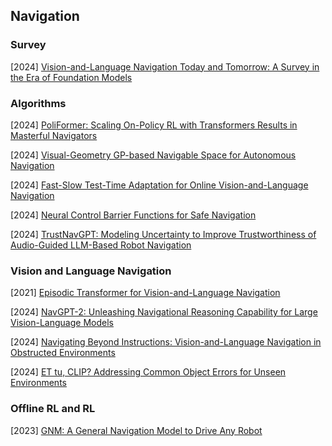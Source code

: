 ## Navigation

### Survey

[2024] [Vision-and-Language Navigation Today and Tomorrow: A Survey in the Era of Foundation Models](https://arxiv.org/abs/2407.07035)



### Algorithms

[2024] [PoliFormer: Scaling On-Policy RL with Transformers Results in Masterful Navigators](https://arxiv.org/abs/2406.20083)

[2024] [Visual-Geometry GP-based Navigable Space for Autonomous Navigation](https://arxiv.org/abs/2407.06545)

[2024] [Fast-Slow Test-Time Adaptation for Online Vision-and-Language Navigation](https://openreview.net/pdf?id=Zos5wsaB5r)

[2024] [Neural Control Barrier Functions for Safe Navigation](https://arxiv.org/abs/2407.19907)

[2024] [TrustNavGPT: Modeling Uncertainty to Improve Trustworthiness of Audio-Guided LLM-Based Robot Navigation](https://arxiv.org/abs/2408.01867)



### Vision and Language Navigation

[2021] [Episodic Transformer for Vision-and-Language Navigation](https://arxiv.org/abs/2105.06453)

[2024] [NavGPT-2: Unleashing Navigational Reasoning Capability for Large Vision-Language Models](https://arxiv.org/abs/2407.12366)

[2024] [Navigating Beyond Instructions: Vision-and-Language Navigation in Obstructed Environments](https://arxiv.org/abs/2407.21452)

[2024] [ET tu, CLIP? Addressing Common Object Errors for Unseen Environments](https://arxiv.org/abs/2406.17876)



### Offline RL and RL

[2023] [GNM: A General Navigation Model to Drive Any Robot](https://sites.google.com/view/drive-any-robot)